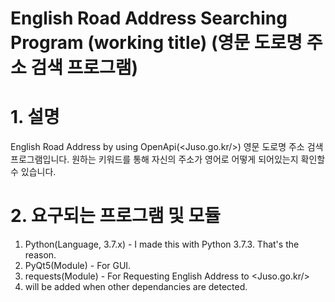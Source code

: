 English Road Address Searching Program (working title) (영문 도로명 주소 검색 프로그램)
=============

# 1. 설명
English Road Address by using OpenApi(<Juso.go.kr/>)
영문 도로명 주소 검색 프로그램입니다. 원하는 키워드를 통해 자신의 주소가 영어로 어떻게 되어있는지 확인할 수 있습니다.

# 2. 요구되는 프로그램 및 모듈
1. Python(Language, 3.7.x) - I made this with Python 3.7.3. That's the reason.
2. PyQt5(Module) - For GUI.
3. requests(Module) - For Requesting English Address to <Juso.go.kr/>
4. will be added when other dependancies are detected.
